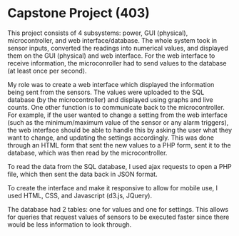 # Capstone Project (403)

This project consists of 4 subsystems: power, GUI (physical), microcontroller, and web interface/database. The whole system took in sensor inputs, converted the readings into numerical values, and displayed them on the GUI (physical) and web interface. For the web interface to receive information, the microconroller had to send values to the database (at least once per second). 

My role was to create a web interface which displayed the information being sent from the sensors. The values were uploaded to the SQL database (by the microcontroller) and displayed using graphs and live counts. One other function is to communicate back to the microcontroller. For example, if the user wanted to change a setting from the web interface (such as the minimum/maximum value of the sensor or any alarm triggers), the web interface should be able to handle this by asking the user what they want to change, and updating the settings accordingly. This was done through an HTML form that sent the new values to a PHP form, sent it to the database, which was then read by the microcontroller.

To read the data from the SQL database, I used ajax requests to open a PHP file, which then sent the data back in JSON format. 

To create the interface and make it responsive to allow for mobile use, I used HTML, CSS, and Javascript (d3.js, JQuery).

The database had 2 tables: one for values and one for settings. This allows for queries that request values of sensors to be executed faster since there would be less information to look through. 
